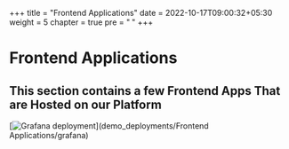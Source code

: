 +++
title = "Frontend Applications"
date = 2022-10-17T09:00:32+05:30
weight = 5
chapter = true
pre = "<b> </b>"
+++

# Frontend Applications

## This section contains a few Frontend Apps That are Hosted on our Platform

[![Grafana deployment](https://img.shields.io/badge/Grafana_deployment-1DA1F2?style=for-the-badge&logo=grafana&logoColor=white)](demo_deployments/Frontend Applications/grafana)
